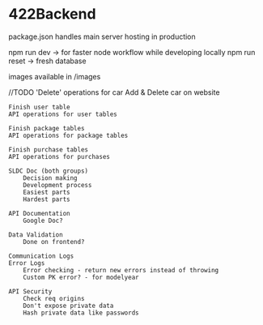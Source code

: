 # 422Backend

package.json handles main server hosting in production

npm run dev -> for faster node workflow while developing locally
npm run reset -> fresh database

images available in /images 

//TODO
    'Delete' operations for car
    Add & Delete car on website
    
    Finish user table
    API operations for user tables

    Finish package tables
    API operations for package tables

    Finish purchase tables
    API operations for purchases

    SLDC Doc (both groups)
        Decision making
        Development process
        Easiest parts
        Hardest parts

    API Documentation
        Google Doc?

    Data Validation
        Done on frontend?

    Communication Logs
    Error Logs
        Error checking - return new errors instead of throwing
        Custom PK error? - for modelyear

    API Security
        Check req origins
        Don't expose private data
        Hash private data like passwords